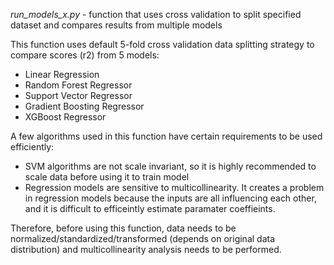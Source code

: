 *run_models_x.py* - function that uses cross validation to split specified dataset and compares results from multiple models 

This function uses default 5-fold cross validation data splitting strategy to compare scores (r2) from 5 models:
- Linear Regression 
- Random Forest Regressor
- Support Vector Regressor
- Gradient Boosting Regressor
- XGBoost Regressor

A few algorithms used in this function have certain requirements to be used efficiently:
- SVM algorithms are not scale invariant, so it is highly recommended to scale data before using it to train model
- Regression models are sensitive to multicollinearity. It creates a problem in regression models because the inputs are all influencing each other, and it is difficult to efficeintly estimate paramater coeffieints.

Therefore, before using this function, data needs to be normalized/standardized/transformed (depends on original data distribution) and multicollinearity analysis needs to be performed. 
